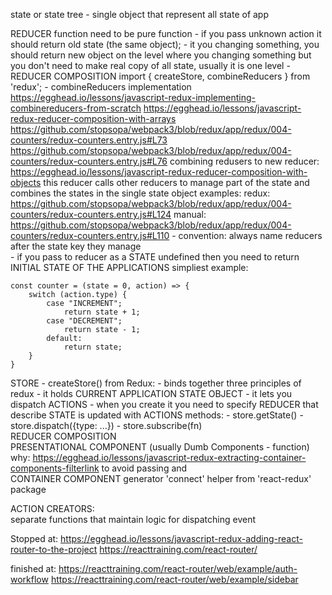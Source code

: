 state or state tree - single object that represent all state of app

REDUCER function need to be pure function
    - if you pass unknown action it should return old state (the same object);
    - it you changing something, you should return new object on the level where 
        you changing something but you don't need to make real copy of all state, 
        usually it is one level
    - REDUCER COMPOSITION   import { createStore, combineReducers } from 'redux';
            - combineReducers implementation https://egghead.io/lessons/javascript-redux-implementing-combinereducers-from-scratch
        https://egghead.io/lessons/javascript-redux-reducer-composition-with-arrays
        https://github.com/stopsopa/webpack3/blob/redux/app/redux/004-counters/redux-counters.entry.js#L73
        https://github.com/stopsopa/webpack3/blob/redux/app/redux/004-counters/redux-counters.entry.js#L76
        combining redusers to new reducer:
            https://egghead.io/lessons/javascript-redux-reducer-composition-with-objects
                this reducer calls other reducers to manage part of the state and 
                combines the states in the single state object
                examples:
                    redux: https://github.com/stopsopa/webpack3/blob/redux/app/redux/004-counters/redux-counters.entry.js#L124
                    manual: https://github.com/stopsopa/webpack3/blob/redux/app/redux/004-counters/redux-counters.entry.js#L110
        - convention: always name reducers after the state key they manage                    
    - if you pass to reducer as a STATE undefined then you need to return INITIAL STATE OF THE APPLICATIONS
    simpliest example:
    
    const counter = (state = 0, action) => {
        switch (action.type) {
            case "INCREMENT";
                return state + 1;
            case "DECREMENT";
                return state - 1;
            default:
                return state;
        }
    }
  
STORE - createStore() from Redux:
    - binds together three principles of redux
        - it holds CURRENT APPLICATION STATE OBJECT
        - it lets you dispatch ACTIONS
        - when you create it you need to specify REDUCER that describe STATE is updated with ACTIONS
    methods:
        - store.getState()
        - store.dispatch({type: ...}) 
        - store.subscribe(fn)  
REDUCER COMPOSITION    
    PRESENTATIONAL COMPONENT (usually Dumb Components - function)
        why: https://egghead.io/lessons/javascript-redux-extracting-container-components-filterlink
            to avoid passing 
    and    
    CONTAINER COMPONENT
        generator 'connect' helper from 'react-redux' package
        
ACTION CREATORS:        
    separate functions that maintain logic for dispatching event
    
    
Stopped at:
https://egghead.io/lessons/javascript-redux-adding-react-router-to-the-project
https://reacttraining.com/react-router/         

finished at:
    https://reacttraining.com/react-router/web/example/auth-workflow
    https://reacttraining.com/react-router/web/example/sidebar   